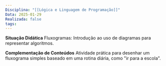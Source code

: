 ```yaml
---
Disciplina: "[[Lógica e Linguagem de Programação]]"
Data: 2025-01-29
Realizada: false
tags:
---
```

**Situação Didática**
Fluxogramas: Introdução ao uso de diagramas para representar algoritmos.

**Complementação de Conteúdos**
Atividade prática para desenhar um fluxograma simples baseado em uma rotina diária, como "ir para a escola".
